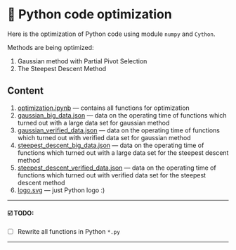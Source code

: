 # :snake: Python code optimization

Here is the optimization of Python code using module `numpy` and `Cython`.

Methods are being optimized:

1. Gaussian method with Partial Pivot Selection
1. The Steepest Descent Method

## Content
1. [optimization.ipynb](./optimization.ipynb) — contains all functions for optimization
1. [gaussian_big_data.json](./gaussian_big_data.json) — data on the operating time of functions which turned out with a large data set for gaussian method
1. [gaussian_verified_data.json](./gaussian_verified_data.json) — data on the operating time of functions which turned out with verified data set for gaussian method
1. [steepest_descent_big_data.json](./steepest_descent_big_data.json) — data on the operating time of functions which turned out with a large data set for the steepest descent method
1. [steepest_descent_verified_data.json](./steepest_descent_verified_data.json) — data on the operating time of functions which turned out with verified data set for the steepest descent method
1. [logo.svg](./logo.svg) — just Python logo :)

---

#### :ballot_box_with_check: TODO:
- [ ] Rewrite all functions in Python `*.py`

---
